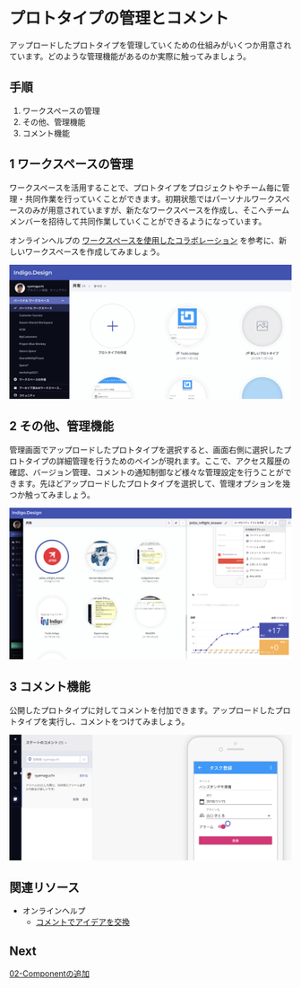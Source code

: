 # プロトタイプの管理とコメント

アップロードしたプロトタイプを管理していくための仕組みがいくつか用意されています。どのような管理機能があるのか実際に触ってみましょう。

## 手順

1. ワークスペースの管理
2. その他、管理機能
3. コメント機能

## 1 ワークスペースの管理

ワークスペースを活用することで、プロトタイプをプロジェクトやチーム毎に管理・共同作業を行っていくことができます。初期状態ではパーソナルワークスペースのみが用意されていますが、新たなワークスペースを作成し、そこへチームメンバーを招待して共同作業していくことができるようになっています。

オンラインヘルプの [ワークスペースを使用したコラボレーション](https://jp.infragistics.com/products/indigo-design/help/prototyping/workspaces.html) を参考に、新しいワークスペースを作成してみましょう。

![](assets/07-01.png)

## 2 その他、管理機能

管理画面でアップロードしたプロトタイプを選択すると、画面右側に選択したプロトタイプの詳細管理を行うためのペインが現れます。ここで、アクセス履歴の確認、バージョン管理、コメントの通知制御など様々な管理設定を行うことができます。先ほどアップロードしたプロトタイプを選択して、管理オプションを幾つか触ってみましょう。

![](assets/07-02.png)

## 3 コメント機能

公開したプロトタイプに対してコメントを付加できます。アップロードしたプロトタイプを実行し、コメントをつけてみましょう。

![](assets/07-03.png)

## 関連リソース

- オンラインヘルプ
  - [コメントでアイデアを交換](https://jp.infragistics.com/products/indigo-design/help/prototyping/commenting.html)

## Next

[02-Componentの追加](02-Componentの追加.md)
